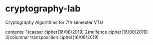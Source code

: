 # cryptography-lab
Cryptography Algorithms for 7th semester VTU

contents:
1)caesar cipher(16/08/2019)
2)railfence cipher(16/08/2019)
3)columnar transpositiion cipher(16/08/2019)
